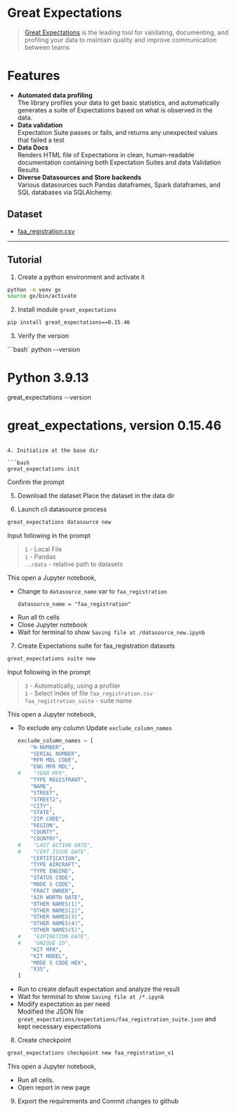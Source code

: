 # Great Expectations

> [Great Expectations](https://greatexpectations.io/) is the leading tool for validating, documenting, and profiling your data to maintain quality and improve communication between teams

# Features

-   **Automated data profiling** <br>
    The library profiles your data to get basic statistics, and automatically generates a suite of Expectations based on what is observed in the data.
-   **Data validation** <br>
    Expectation Suite passes or fails, and returns any unexpected values that failed a test
-   **Data Docs** <br>
    Renders HTML file of Expectations in clean, human-readable documentation containing both Expectation Suites and data Validation Results
-   **Diverse Datasources and Store backends** <br>
    Various datasources such Pandas dataframes, Spark dataframes, and SQL databases via SQLAlchemy.

## Dataset

-   [faa_registration.csv](/gx/data/faa_registration.csv)

---

## Tutorial

1. Create a python environment and activate it

```bash
python -m venv gx
source gx/bin/activate
```

2. Install module `great_expectations`

```bash
pip install great_expectations==0.15.46
```

3. Verify the version

```bash`
python --version

# Python 3.9.13

great_expectations --version

# great_expectations, version 0.15.46

````

4. Initialize at the base dir

```bash
great_expectations init
````

Confirm the prompt

5. Download the dataset
   Place the dataset in the data dir

6. Launch cli datasource process

```bash
great_expectations datasource new
```

Input following in the prompt

> `1` - Local File<br> `1` - Pandas <br> `../data` - relative path to datasets

This open a Jupyter notebook, <br>

-   Change to `datasource_name` var to `faa_registration`
    ```
    datasource_name = "faa_registration"
    ```
-   Run all th cells
-   Close Jupyter notebook
-   Wait for terminal to show `Saving file at /datasource_new.ipynb`

7. Create Expectations suite for faa_registration datasets

```bash
great_expectations suite new
```

Input following in the prompt

> `3` - Automatically, using a profiler <br> `1` - Select index of file `faa_registration.csv` <br> `faa_registration_suite` - suite name

This open a Jupyter notebook, <br>

-   To exclude any column Update `exclude_column_names`
    ```python
    exclude_column_names = [
        "N-NUMBER",
        "SERIAL NUMBER",
        "MFR MDL CODE",
        "ENG MFR MDL",
    #    "YEAR MFR",
        "TYPE REGISTRANT",
        "NAME",
        "STREET",
        "STREET2",
        "CITY",
        "STATE",
        "ZIP CODE",
        "REGION",
        "COUNTY",
        "COUNTRY",
    #    "LAST ACTION DATE",
    #    "CERT ISSUE DATE",
        "CERTIFICATION",
        "TYPE AIRCRAFT",
        "TYPE ENGINE",
        "STATUS CODE",
        "MODE S CODE",
        "FRACT OWNER",
        "AIR WORTH DATE",
        "OTHER NAMES(1)",
        "OTHER NAMES(2)",
        "OTHER NAMES(3)",
        "OTHER NAMES(4)",
        "OTHER NAMES(5)",
    #    "EXPIRATION DATE",
    #    "UNIQUE ID",
        "KIT MFR",
        "KIT MODEL",
        "MODE S CODE HEX",
        "X35",
    ]
    ```
-   Run to create default expectation and analyze the result
-   Wait for terminal to show `Saving file at /*.ipynb`
-   Modify expectation as per need <br>
    Modified the JSON file `great_expectations/expectations/faa_registration_suite.json` and kept necessary expectations <br>

8. Create checkpoint

```bash
great_expectations checkpoint new faa_registration_v1
```

This open a Jupyter notebook, <br>

-   Run all cells.
-   Open report in new page

9. Export the requirements and Commit changes to github
